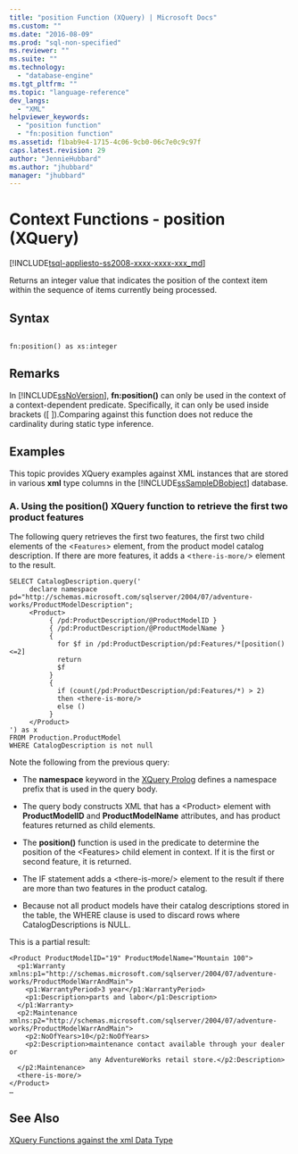 ```yaml
---
title: "position Function (XQuery) | Microsoft Docs"
ms.custom: ""
ms.date: "2016-08-09"
ms.prod: "sql-non-specified"
ms.reviewer: ""
ms.suite: ""
ms.technology: 
  - "database-engine"
ms.tgt_pltfrm: ""
ms.topic: "language-reference"
dev_langs: 
  - "XML"
helpviewer_keywords: 
  - "position function"
  - "fn:position function"
ms.assetid: f1bab9e4-1715-4c06-9cb0-06c7e0c9c97f
caps.latest.revision: 29
author: "JennieHubbard"
ms.author: "jhubbard"
manager: "jhubbard"
---
```

# Context Functions - position (XQuery)
[!INCLUDE[tsql-appliesto-ss2008-xxxx-xxxx-xxx_md](../includes/tsql-appliesto-ss2008-xxxx-xxxx-xxx-md.md)]

  Returns an integer value that indicates the position of the context item within the sequence of items currently being processed.  
  
## Syntax  
  
```  
  
fn:position() as xs:integer  
```  
  
## Remarks  
 In [!INCLUDE[ssNoVersion](../includes/ssnoversion-md.md)], **fn:position()** can only be used in the context of a context-dependent predicate. Specifically, it can only be used inside brackets ([ ]).Comparing against this function does not reduce the cardinality during static type inference.  
  
## Examples  
 This topic provides XQuery examples against XML instances that are stored in various **xml** type columns in the [!INCLUDE[ssSampleDBobject](../includes/sssampledbobject-md.md)] database.  
  
### A. Using the position() XQuery function to retrieve the first two product features  
 The following query retrieves the first two features, the first two child elements of the <`Features`> element, from the product model catalog description. If there are more features, it adds a <`there-is-more/`> element to the result.  
  
```  
SELECT CatalogDescription.query('  
     declare namespace pd="http://schemas.microsoft.com/sqlserver/2004/07/adventure-works/ProductModelDescription";  
     <Product>   
          { /pd:ProductDescription/@ProductModelID }  
          { /pd:ProductDescription/@ProductModelName }   
          {  
            for $f in /pd:ProductDescription/pd:Features/*[position()<=2]  
            return  
            $f   
          }  
          {  
            if (count(/pd:ProductDescription/pd:Features/*) > 2)  
            then <there-is-more/>  
            else ()  
          }   
     </Product>          
') as x  
FROM Production.ProductModel  
WHERE CatalogDescription is not null  
```  
  
 Note the following from the previous query:  
  
-   The **namespace** keyword in the [XQuery Prolog](../xquery/modules-and-prologs-xquery-prolog.md) defines a namespace prefix that is used in the query body.  
  
-   The query body constructs XML that has a \<Product> element with **ProductModelID** and **ProductModelName** attributes, and has product features returned as child elements.  
  
-   The **position()** function is used in the predicate to determine the position of the \<Features> child element in context. If it is the first or second feature, it is returned.  
  
-   The IF statement adds a \<there-is-more/> element to the result if there are more than two features in the product catalog.  
  
-   Because not all product models have their catalog descriptions stored in the table, the WHERE clause is used to discard rows where CatalogDescriptions is NULL.  
  
 This is a partial result:  
  
```  
<Product ProductModelID="19" ProductModelName="Mountain 100">  
  <p1:Warranty xmlns:p1="http://schemas.microsoft.com/sqlserver/2004/07/adventure-works/ProductModelWarrAndMain">  
    <p1:WarrantyPeriod>3 year</p1:WarrantyPeriod>  
    <p1:Description>parts and labor</p1:Description>  
  </p1:Warranty>  
  <p2:Maintenance xmlns:p2="http://schemas.microsoft.com/sqlserver/2004/07/adventure-works/ProductModelWarrAndMain">  
    <p2:NoOfYears>10</p2:NoOfYears>  
    <p2:Description>maintenance contact available through your dealer or  
                    any AdventureWorks retail store.</p2:Description>  
  </p2:Maintenance>  
  <there-is-more/>  
</Product>   
…  
```  
  
## See Also  
 [XQuery Functions against the xml Data Type](../xquery/xquery-functions-against-the-xml-data-type.md)  
  
  